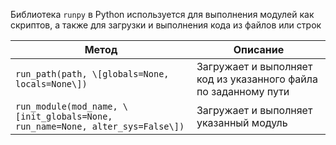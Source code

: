 Библиотека `runpy` в Python используется для выполнения модулей как скриптов, а также для загрузки и выполнения кода из файлов или строк

| Метод                                                                         | Описание                                                        |
|-------------------------------------------------------------------------------|-----------------------------------------------------------------|
| `run_path(path, \[globals=None, locals=None\])`                               | Загружает и выполняет код из указанного файла по заданному пути |
| `run_module(mod_name, \[init_globals=None, run_name=None, alter_sys=False\])` | Загружает и выполняет указанный модуль                          |
